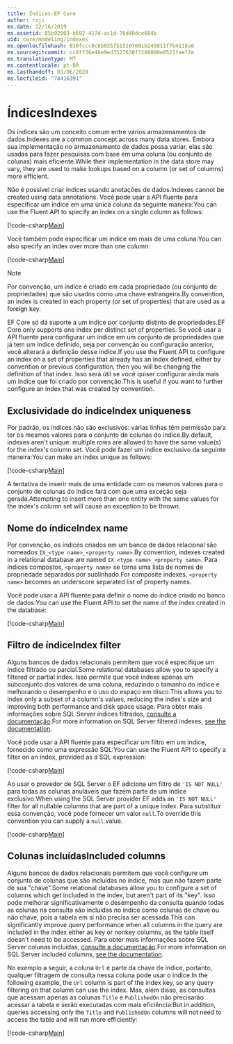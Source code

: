```yaml
---
title: Índices-EF Core
author: roji
ms.date: 12/16/2019
ms.assetid: 85b92003-b692-417d-ac1d-76d40dce664b
uid: core/modeling/indexes
ms.openlocfilehash: 810fccc0c6b035f515107601b245811f7b4118a6
ms.sourcegitcommit: cc0ff36e46e9ed3527638f7208000e8521faef2e
ms.translationtype: MT
ms.contentlocale: pt-BR
ms.lasthandoff: 03/06/2020
ms.locfileid: "78416391"
---
```

# <a name="indexes"></a><span data-ttu-id="14f43-102">Índices</span><span class="sxs-lookup"><span data-stu-id="14f43-102">Indexes</span></span>

<span data-ttu-id="14f43-103">Os índices são um conceito comum entre vários armazenamentos de dados.</span><span class="sxs-lookup"><span data-stu-id="14f43-103">Indexes are a common concept across many data stores.</span></span> <span data-ttu-id="14f43-104">Embora sua implementação no armazenamento de dados possa variar, elas são usadas para fazer pesquisas com base em uma coluna (ou conjunto de colunas) mais eficiente.</span><span class="sxs-lookup"><span data-stu-id="14f43-104">While their implementation in the data store may vary, they are used to make lookups based on a column (or set of columns) more efficient.</span></span>

<span data-ttu-id="14f43-105">Não é possível criar índices usando anotações de dados.</span><span class="sxs-lookup"><span data-stu-id="14f43-105">Indexes cannot be created using data annotations.</span></span> <span data-ttu-id="14f43-106">Você pode usar a API fluente para especificar um índice em uma única coluna da seguinte maneira:</span><span class="sxs-lookup"><span data-stu-id="14f43-106">You can use the Fluent API to specify an index on a single column as follows:</span></span>

[!code-csharp[Main](../../../samples/core/Modeling/FluentAPI/Index.cs?name=Index&highlight=4)]

<span data-ttu-id="14f43-107">Você também pode especificar um índice em mais de uma coluna:</span><span class="sxs-lookup"><span data-stu-id="14f43-107">You can also specify an index over more than one column:</span></span>

[!code-csharp[Main](../../../samples/core/Modeling/FluentAPI/IndexComposite.cs?name=Composite&highlight=4)]

> [!NOTE]
> <span data-ttu-id="14f43-108">Por convenção, um índice é criado em cada propriedade (ou conjunto de propriedades) que são usados como uma chave estrangeira.</span><span class="sxs-lookup"><span data-stu-id="14f43-108">By convention, an index is created in each property (or set of properties) that are used as a foreign key.</span></span>
>
> <span data-ttu-id="14f43-109">EF Core só dá suporte a um índice por conjunto distinto de propriedades.</span><span class="sxs-lookup"><span data-stu-id="14f43-109">EF Core only supports one index per distinct set of properties.</span></span> <span data-ttu-id="14f43-110">Se você usar a API fluente para configurar um índice em um conjunto de propriedades que já tem um índice definido, seja por convenção ou configuração anterior, você alterará a definição desse índice.</span><span class="sxs-lookup"><span data-stu-id="14f43-110">If you use the Fluent API to configure an index on a set of properties that already has an index defined, either by convention or previous configuration, then you will be changing the definition of that index.</span></span> <span data-ttu-id="14f43-111">Isso será útil se você quiser configurar ainda mais um índice que foi criado por convenção.</span><span class="sxs-lookup"><span data-stu-id="14f43-111">This is useful if you want to further configure an index that was created by convention.</span></span>

## <a name="index-uniqueness"></a><span data-ttu-id="14f43-112">Exclusividade do índice</span><span class="sxs-lookup"><span data-stu-id="14f43-112">Index uniqueness</span></span>

<span data-ttu-id="14f43-113">Por padrão, os índices não são exclusivos: várias linhas têm permissão para ter os mesmos valores para o conjunto de colunas do índice.</span><span class="sxs-lookup"><span data-stu-id="14f43-113">By default, indexes aren't unique: multiple rows are allowed to have the same value(s) for the index's column set.</span></span> <span data-ttu-id="14f43-114">Você pode fazer um índice exclusivo da seguinte maneira:</span><span class="sxs-lookup"><span data-stu-id="14f43-114">You can make an index unique as follows:</span></span>

[!code-csharp[Main](../../../samples/core/Modeling/FluentAPI/IndexUnique.cs?name=IndexUnique&highlight=5)]

<span data-ttu-id="14f43-115">A tentativa de inserir mais de uma entidade com os mesmos valores para o conjunto de colunas do índice fará com que uma exceção seja gerada.</span><span class="sxs-lookup"><span data-stu-id="14f43-115">Attempting to insert more than one entity with the same values for the index's column set will cause an exception to be thrown.</span></span>

## <a name="index-name"></a><span data-ttu-id="14f43-116">Nome do índice</span><span class="sxs-lookup"><span data-stu-id="14f43-116">Index name</span></span>

<span data-ttu-id="14f43-117">Por convenção, os índices criados em um banco de dados relacional são nomeados `IX_<type name>_<property name>`.</span><span class="sxs-lookup"><span data-stu-id="14f43-117">By convention, indexes created in a relational database are named `IX_<type name>_<property name>`.</span></span> <span data-ttu-id="14f43-118">Para índices compostos, `<property name>` se torna uma lista de nomes de propriedade separados por sublinhado.</span><span class="sxs-lookup"><span data-stu-id="14f43-118">For composite indexes, `<property name>` becomes an underscore separated list of property names.</span></span>

<span data-ttu-id="14f43-119">Você pode usar a API fluente para definir o nome do índice criado no banco de dados:</span><span class="sxs-lookup"><span data-stu-id="14f43-119">You can use the Fluent API to set the name of the index created in the database:</span></span>

[!code-csharp[Main](../../../samples/core/Modeling/FluentAPI/IndexName.cs?name=IndexName&highlight=5)]

## <a name="index-filter"></a><span data-ttu-id="14f43-120">Filtro de índice</span><span class="sxs-lookup"><span data-stu-id="14f43-120">Index filter</span></span>

<span data-ttu-id="14f43-121">Alguns bancos de dados relacionais permitem que você especifique um índice filtrado ou parcial.</span><span class="sxs-lookup"><span data-stu-id="14f43-121">Some relational databases allow you to specify a filtered or partial index.</span></span> <span data-ttu-id="14f43-122">Isso permite que você indexe apenas um subconjunto dos valores de uma coluna, reduzindo o tamanho do índice e melhorando o desempenho e o uso do espaço em disco.</span><span class="sxs-lookup"><span data-stu-id="14f43-122">This allows you to index only a subset of a column's values, reducing the index's size and improving both performance and disk space usage.</span></span> <span data-ttu-id="14f43-123">Para obter mais informações sobre SQL Server índices filtrados, [consulte a documentação](https://docs.microsoft.com/sql/relational-databases/indexes/create-filtered-indexes).</span><span class="sxs-lookup"><span data-stu-id="14f43-123">For more information on SQL Server filtered indexes, [see the documentation](https://docs.microsoft.com/sql/relational-databases/indexes/create-filtered-indexes).</span></span>

<span data-ttu-id="14f43-124">Você pode usar a API fluente para especificar um filtro em um índice, fornecido como uma expressão SQL:</span><span class="sxs-lookup"><span data-stu-id="14f43-124">You can use the Fluent API to specify a filter on an index, provided as a SQL expression:</span></span>

[!code-csharp[Main](../../../samples/core/Modeling/FluentAPI/IndexFilter.cs?name=IndexFilter&highlight=5)]

<span data-ttu-id="14f43-125">Ao usar o provedor de SQL Server o EF adiciona um filtro de `'IS NOT NULL'` para todas as colunas anuláveis que fazem parte de um índice exclusivo.</span><span class="sxs-lookup"><span data-stu-id="14f43-125">When using the SQL Server provider EF adds an `'IS NOT NULL'` filter for all nullable columns that are part of a unique index.</span></span> <span data-ttu-id="14f43-126">Para substituir essa convenção, você pode fornecer um valor `null`.</span><span class="sxs-lookup"><span data-stu-id="14f43-126">To override this convention you can supply a `null` value.</span></span>

[!code-csharp[Main](../../../samples/core/Modeling/FluentAPI/IndexNoFilter.cs?name=IndexNoFilter&highlight=6)]

## <a name="included-columns"></a><span data-ttu-id="14f43-127">Colunas incluídas</span><span class="sxs-lookup"><span data-stu-id="14f43-127">Included columns</span></span>

<span data-ttu-id="14f43-128">Alguns bancos de dados relacionais permitem que você configure um conjunto de colunas que são incluídas no índice, mas que não fazem parte de sua "chave".</span><span class="sxs-lookup"><span data-stu-id="14f43-128">Some relational databases allow you to configure a set of columns which get included in the index, but aren't part of its "key".</span></span> <span data-ttu-id="14f43-129">Isso pode melhorar significativamente o desempenho da consulta quando todas as colunas na consulta são incluídas no índice como colunas de chave ou não chave, pois a tabela em si não precisa ser acessada.</span><span class="sxs-lookup"><span data-stu-id="14f43-129">This can significantly improve query performance when all columns in the query are included in the index either as key or nonkey columns, as the table itself doesn't need to be accessed.</span></span> <span data-ttu-id="14f43-130">Para obter mais informações sobre SQL Server colunas incluídas, [consulte a documentação](https://docs.microsoft.com/sql/relational-databases/indexes/create-indexes-with-included-columns).</span><span class="sxs-lookup"><span data-stu-id="14f43-130">For more information on SQL Server included columns, [see the documentation](https://docs.microsoft.com/sql/relational-databases/indexes/create-indexes-with-included-columns).</span></span>

<span data-ttu-id="14f43-131">No exemplo a seguir, a coluna `Url` é parte da chave de índice, portanto, qualquer filtragem de consulta nessa coluna pode usar o índice.</span><span class="sxs-lookup"><span data-stu-id="14f43-131">In the following example, the `Url` column is part of the index key, so any query filtering on that column can use the index.</span></span> <span data-ttu-id="14f43-132">Mas, além disso, as consultas que acessam apenas as colunas `Title` e `PublishedOn` não precisarão acessar a tabela e serão executadas com mais eficiência:</span><span class="sxs-lookup"><span data-stu-id="14f43-132">But in addition, queries accessing only the `Title` and `PublishedOn` columns will not need to access the table and will run more efficiently:</span></span>

[!code-csharp[Main](../../../samples/core/Modeling/FluentAPI/IndexInclude.cs?name=IndexInclude&highlight=5-9)]
